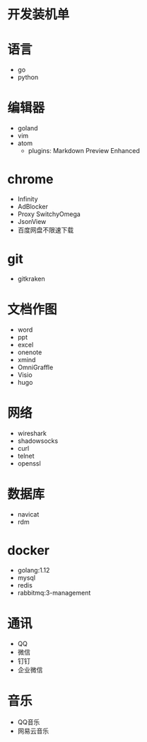 # 开发装机单

# 语言
- go
- python

# 编辑器
- goland
- vim
- atom
  - plugins: Markdown Preview Enhanced

# chrome
- Infinity
- AdBlocker
- Proxy SwitchyOmega
- JsonView
- 百度网盘不限速下载

# git
- gitkraken
  
# 文档作图
- word
- ppt
- excel
- onenote
- xmind
- OmniGraffle
- Visio
- hugo
   
# 网络
- wireshark
- shadowsocks
- curl
- telnet
- openssl

# 数据库
- navicat
- rdm

# docker
- golang:1.12
- mysql
- redis
- rabbitmq:3-management

# 通讯
- QQ
- 微信
- 钉钉
- 企业微信

# 音乐
- QQ音乐
- 网易云音乐

